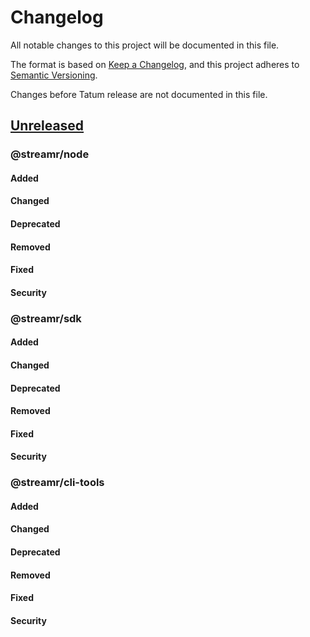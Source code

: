 # Changelog
All notable changes to this project will be documented in this file.

The format is based on [Keep a Changelog](https://keepachangelog.com/en/1.0.0/),
and this project adheres to [Semantic Versioning](https://semver.org/spec/v2.0.0.html).

Changes before Tatum release are not documented in this file.

## [Unreleased]

### @streamr/node

#### Added

#### Changed

#### Deprecated

#### Removed

#### Fixed

#### Security

### @streamr/sdk

#### Added

#### Changed

#### Deprecated

#### Removed

#### Fixed

#### Security

### @streamr/cli-tools

#### Added

#### Changed

#### Deprecated

#### Removed

#### Fixed

#### Security


[Unreleased]: https://github.com/streamr-dev/network/compare/client/v8.5.5...HEAD
